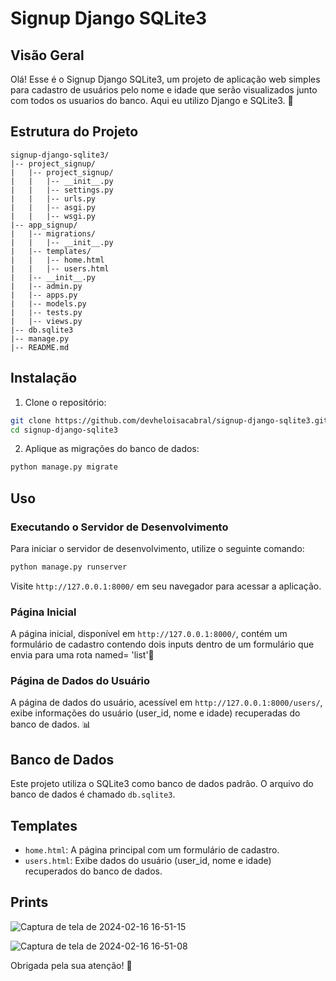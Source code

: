 # Signup Django SQLite3

## Visão Geral

Olá! Esse é o Signup Django SQLite3, um projeto de aplicação web simples para cadastro de usuários pelo nome e idade que serão visualizados junto com todos os usuarios do banco. Aqui eu utilizo Django e SQLite3. 🚀

## Estrutura do Projeto

```
signup-django-sqlite3/
|-- project_signup/
|   |-- project_signup/
|   |   |-- __init__.py
|   |   |-- settings.py
|   |   |-- urls.py
|   |   |-- asgi.py
|   |   |-- wsgi.py
|-- app_signup/
|   |-- migrations/
|   |   |-- __init__.py
|   |-- templates/
|   |   |-- home.html
|   |   |-- users.html
|   |-- __init__.py
|   |-- admin.py
|   |-- apps.py
|   |-- models.py
|   |-- tests.py
|   |-- views.py
|-- db.sqlite3
|-- manage.py
|-- README.md
```

## Instalação

1. Clone o repositório:

```bash
git clone https://github.com/devheloisacabral/signup-django-sqlite3.git
cd signup-django-sqlite3
```

2. Aplique as migrações do banco de dados:

```bash
python manage.py migrate
```

## Uso

### Executando o Servidor de Desenvolvimento

Para iniciar o servidor de desenvolvimento, utilize o seguinte comando:

```bash
python manage.py runserver
```

Visite `http://127.0.0.1:8000/` em seu navegador para acessar a aplicação.

### Página Inicial

A página inicial, disponível em `http://127.0.0.1:8000/`, contém um formulário de cadastro contendo dois inputs dentro de um formulário que envia para uma rota named= 'list'📝

### Página de Dados do Usuário

A página de dados do usuário, acessível em `http://127.0.0.1:8000/users/`, exibe informações do usuário (user_id, nome e idade) recuperadas do banco de dados. 📊

## Banco de Dados

Este projeto utiliza o SQLite3 como banco de dados padrão. O arquivo do banco de dados é chamado `db.sqlite3`.

## Templates

- `home.html`: A página principal com um formulário de cadastro.
- `users.html`: Exibe dados do usuário (user_id, nome e idade) recuperados do banco de dados.

## Prints 

![Captura de tela de 2024-02-16 16-51-15](https://github.com/devheloisacabral/signup-django-sqlite3/assets/108575773/e8a672ef-d4ac-466a-a572-93339a51fc80)

![Captura de tela de 2024-02-16 16-51-08](https://github.com/devheloisacabral/signup-django-sqlite3/assets/108575773/636aaeae-8f18-4b16-88ff-be6c224ffc5b)


Obrigada pela sua atenção! 🚀
